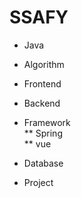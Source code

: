 # SSAFY


* Java


* Algorithm


* Frontend


* Backend


* Framework   
** Spring   
** vue

* Database

* Project
